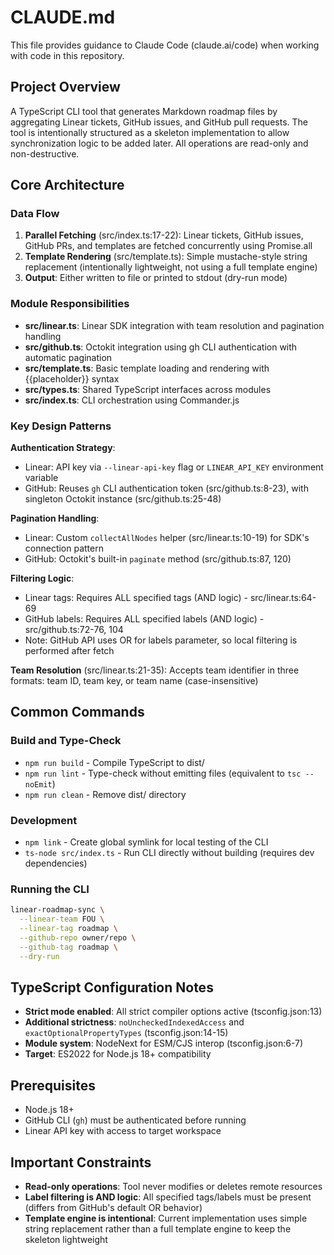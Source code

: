 # CLAUDE.md

This file provides guidance to Claude Code (claude.ai/code) when working with code in this repository.

## Project Overview

A TypeScript CLI tool that generates Markdown roadmap files by aggregating Linear tickets, GitHub issues, and GitHub pull requests. The tool is intentionally structured as a skeleton implementation to allow synchronization logic to be added later. All operations are read-only and non-destructive.

## Core Architecture

### Data Flow
1. **Parallel Fetching** (src/index.ts:17-22): Linear tickets, GitHub issues, GitHub PRs, and templates are fetched concurrently using Promise.all
2. **Template Rendering** (src/template.ts): Simple mustache-style string replacement (intentionally lightweight, not using a full template engine)
3. **Output**: Either written to file or printed to stdout (dry-run mode)

### Module Responsibilities
- **src/linear.ts**: Linear SDK integration with team resolution and pagination handling
- **src/github.ts**: Octokit integration using gh CLI authentication with automatic pagination
- **src/template.ts**: Basic template loading and rendering with {{placeholder}} syntax
- **src/types.ts**: Shared TypeScript interfaces across modules
- **src/index.ts**: CLI orchestration using Commander.js

### Key Design Patterns

**Authentication Strategy**:
- Linear: API key via `--linear-api-key` flag or `LINEAR_API_KEY` environment variable
- GitHub: Reuses `gh` CLI authentication token (src/github.ts:8-23), with singleton Octokit instance (src/github.ts:25-48)

**Pagination Handling**:
- Linear: Custom `collectAllNodes` helper (src/linear.ts:10-19) for SDK's connection pattern
- GitHub: Octokit's built-in `paginate` method (src/github.ts:87, 120)

**Filtering Logic**:
- Linear tags: Requires ALL specified tags (AND logic) - src/linear.ts:64-69
- GitHub labels: Requires ALL specified labels (AND logic) - src/github.ts:72-76, 104
- Note: GitHub API uses OR for labels parameter, so local filtering is performed after fetch

**Team Resolution** (src/linear.ts:21-35):
Accepts team identifier in three formats: team ID, team key, or team name (case-insensitive)

## Common Commands

### Build and Type-Check
- `npm run build` - Compile TypeScript to dist/
- `npm run lint` - Type-check without emitting files (equivalent to `tsc --noEmit`)
- `npm run clean` - Remove dist/ directory

### Development
- `npm link` - Create global symlink for local testing of the CLI
- `ts-node src/index.ts` - Run CLI directly without building (requires dev dependencies)

### Running the CLI
```bash
linear-roadmap-sync \
  --linear-team FOU \
  --linear-tag roadmap \
  --github-repo owner/repo \
  --github-tag roadmap \
  --dry-run
```

## TypeScript Configuration Notes

- **Strict mode enabled**: All strict compiler options active (tsconfig.json:13)
- **Additional strictness**: `noUncheckedIndexedAccess` and `exactOptionalPropertyTypes` (tsconfig.json:14-15)
- **Module system**: NodeNext for ESM/CJS interop (tsconfig.json:6-7)
- **Target**: ES2022 for Node.js 18+ compatibility

## Prerequisites

- Node.js 18+
- GitHub CLI (`gh`) must be authenticated before running
- Linear API key with access to target workspace

## Important Constraints

- **Read-only operations**: Tool never modifies or deletes remote resources
- **Label filtering is AND logic**: All specified tags/labels must be present (differs from GitHub's default OR behavior)
- **Template engine is intentional**: Current implementation uses simple string replacement rather than a full template engine to keep the skeleton lightweight
